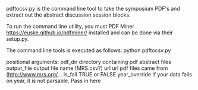 pdftocsv.py is the command line tool to take the symposium PDF's and extract out the abstract discussion session blocks.

To run the command line utility, you must PDF Miner https://euske.github.io/pdfminer/ installed and can be done via their setup.py.

The command line tools is executed as follows:
python pdftocsv.py

positional arguments:
pdf_dir directory containing pdf abstract files
output_file output file name (MRS.csv?)
url url pdf files came from (http://www.mrs.org/...
is_fall TRUE or FALSE
year_override If your data fails on year, it is not parsable. Pass in here
